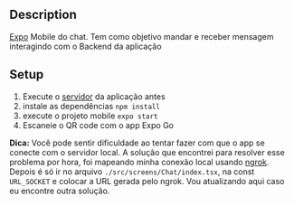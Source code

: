 ## Description

[Expo](https://docs.expo.dev/) Mobile do chat. Tem como objetivo mandar e receber mensagem interagindo com o Backend da aplicação

## Setup
1. Execute o [servidor](https://github.com/vladimiremi/my-care-force-challenge/tree/main/back-end) da aplicação antes
2. instale as dependências `npm install`
3. execute o projeto mobile `expo start`
4. Escaneie o QR code com o app Expo Go


**Dica:**
Você pode sentir dificuldade ao tentar fazer com que o app se conecte com o servidor local. A solução que encontrei para resolver esse problema por hora, foi mapeando minha conexão local usando [ngrok](https://ngrok.com/). Depois é só ir no arquivo `./src/screens/Chat/index.tsx`, na const `URL_SOCKET` e colocar a URL gerada pelo ngrok. Vou atualizando aqui caso eu encontre outra solução.
